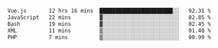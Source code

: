 <!--START_SECTION:waka-->

```txt
Vue.js       12 hrs 16 mins  ███████████████████████░░   92.31 %
JavaScript   22 mins         ▓░░░░░░░░░░░░░░░░░░░░░░░░   02.85 %
Bash         19 mins         ▓░░░░░░░░░░░░░░░░░░░░░░░░   02.45 %
XML          11 mins         ▒░░░░░░░░░░░░░░░░░░░░░░░░   01.40 %
PHP          7 mins          ▒░░░░░░░░░░░░░░░░░░░░░░░░   00.99 %
```

<!--END_SECTION:waka-->
